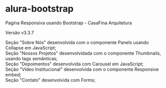 # alura-bootstrap
Pagina Responsiva usando Bootstrap - CasaFina Arquitetura

Versão v3.3.7

Seção "Sobre Nós" desenvolvida com o componente Panels usando Collapse em JavaScript;<br>
Seção "Nossos Projetos" desenvolvidada com o componente Thumbnails, usando tags semânticas;<br>
Seção "Depoimentos" desenvolvida com Carousel em JavaScript;<br>
Seção "Vídeo Institucional" desenvolvida com o componente 
Responsive embed;<br>
Seção "Contato" desenvolvida com Forms;<br>